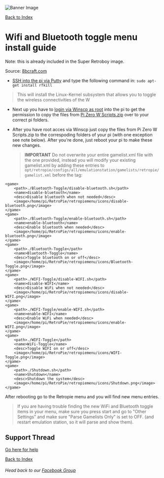 ![Banner Image](https://sinisterspatula.github.io/RetroflagGpiGuides/images/GuidesBanner.png)

[Back to Index](https://sinisterspatula.github.io/RetroflagGpiGuides/)


# Wifi and Bluetooth toggle menu install guide
Note: this is already included in the Super Retroboy image.

Source: [8bcraft.com](http://forum.8bcraft.com/viewtopic.php?f=2&t=1432)

* [SSH into the pi via Putty](https://www.youtube.com/watch?v=aEJoQZBSlSs) and type the following command in: `sudo apt-get install rfkill`
 > This will install the Linux-Kernel subsystem that allows you to toggle the wireless connectivities of the W
* Next up you have to [login via Winscp as root](https://www.youtube.com/watch?v=O6RRRsqG9nQ) into the pi to get the permission to copy the files from [Pi Zero W Scripts.zip](https://github.com/SinisterSpatula/RetroflagGpiGuides/raw/master/data/Pi%20Zero%20W%20Scripts.zip) over to your correct pi folders.
* After you have root acces via Winscp just copy the files from Pi Zero W Scripts.zip to the correspoding folders of your pi (with one exception see note below). After you're done, just reboot your pi to make these new changes.

  > **IMPORTANT** Do not overwrite your entire gamelist.xml file with the one provided, instead you will modify your existing gamelist.xml by adding these entries to `opt/retropie/configs/all/emulationstation/gamelists/retropie/gamelist.xml` before the </gameList> tag:


```
<game>
	<path>./Bluetooth-Toggle/disable-bluetooth.sh</path>
	<name>disable-bluetooth</name>
	<desc>Disable bluetooth when not needed</desc>
	<image>/home/pi/RetroPie/retropiemenu/icons/disable-bluetooth.png</image>
</game>
<game>
	<path>./Bluetooth-Toggle/enable-bluetooth.sh</path>
	<name>enable-bluetooth</name>
	<desc>Enable bluetooth when needed</desc>
	<image>/home/pi/RetroPie/retropiemenu/icons/enable-bluetooth.png</image>
</game>
<game>
	<path>./Bluetooth-Toggle</path>
	<name>Bluetooth-Toggle</name>
	<desc>Toggle bluetooth on or off</desc>
	<image>/home/pi/RetroPie/retropiemenu/icons/Bluetooth-Toggle.png</image>
</game>
<game>
	<path>./WIFI-Toggle/disable-WIFI.sh</path>
	<name>disable-WIFI</name>
	<desc>Disable WiFi when not needed</desc>
	<image>/home/pi/RetroPie/retropiemenu/icons/disable-WIFI.png</image>
</game>
<game>
	<path>./WIFI-Toggle/enable-WIFI.sh</path>
	<name>enable-WIFI</name>
	<desc>Enable WiFi when needed</desc>
	<image>/home/pi/RetroPie/retropiemenu/icons/enable-WIFI.png</image>
</game>
<game>
	<path>./WIFI-Toggle</path>
	<name>WiFi-Toggle</name>
	<desc>Toggle WIFI on or off</desc>
	<image>/home/pi/RetroPie/retropiemenu/icons/WIFI-Toggle.png</image>
</game>
<game>
	<path>./Shutdown.sh</path>
	<name>Shutdown</name>
	<desc>Shutdown the system</desc>
	<image>/home/pi/RetroPie/retropiemenu/icons/Shutdown.png</image>
</game>
```

After rebooting go to the Retropie menu and you will find new menu entries.
  > If you are having trouble finding the new WiFi and Bluetooth toggle items in your menu, make sure you press start and go to "Other Settings" and make sure "Parse Gamelists Only" is set to OFF. (and restart emulation station, so it will parse and show them).


## Support Thread
[Go here for help](https://www.facebook.com/groups/401660300458844/)

[Back to Index](https://sinisterspatula.github.io/RetroflagGpiGuides/)

###### Head back to our [Facebook Group](https://www.facebook.com/groups/401660300458844/)

